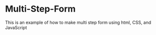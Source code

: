 # Multi-Step-Form
This is an example of how to make multi step form using html, CSS, and JavaScript

